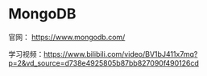 # MongoDB



官网： https://www.mongodb.com/



学习视频：https://www.bilibili.com/video/BV1bJ411x7mq?p=2&vd_source=d738e4925805b87bb827090f490126cd